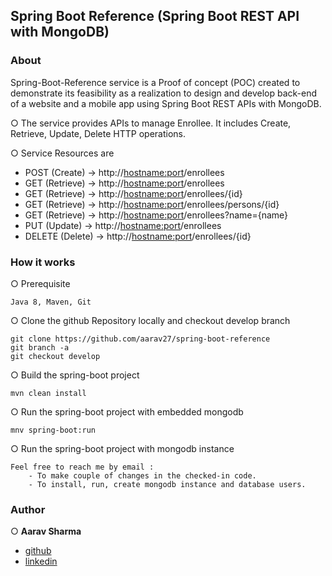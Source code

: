 ## Spring Boot Reference (Spring Boot REST API with MongoDB)

### About

Spring-Boot-Reference service is a Proof of concept (POC) created to demonstrate its feasibility as a realization to design and develop back-end of a website and a mobile app using Spring Boot REST APIs with MongoDB.

○ The service provides APIs to manage Enrollee. It includes Create, Retrieve, Update, Delete HTTP operations.

○ Service Resources are 

* POST (Create)     -> http://<hostname:port>/enrollees
* GET (Retrieve)    -> http://<hostname:port>/enrollees
* GET (Retrieve)    -> http://<hostname:port>/enrollees/{id}
* GET (Retrieve)    -> http://<hostname:port>/enrollees/persons/{id}
* GET (Retrieve)    -> http://<hostname:port>/enrollees?name={name}
* PUT (Update)      -> http://<hostname:port>/enrollees
* DELETE (Delete)   -> http://<hostname:port>/enrollees/{id}

### How it works

○ Prerequisite

    Java 8, Maven, Git
    
○ Clone the github Repository locally and checkout develop branch

    git clone https://github.com/aarav27/spring-boot-reference
    git branch -a
    git checkout develop
    
○ Build the spring-boot project

    mvn clean install

○ Run the spring-boot project with embedded mongodb

    mnv spring-boot:run

○ Run the spring-boot project with mongodb instance

    Feel free to reach me by email :
        - To make couple of changes in the checked-in code.
        - To install, run, create mongodb instance and database users.

### Author

○ **Aarav Sharma**

+ [github](https://github.com/aarav27)
+ [linkedin](https://www.linkedin.com/in/aaravsharma927/)



       
        
        
        




    


